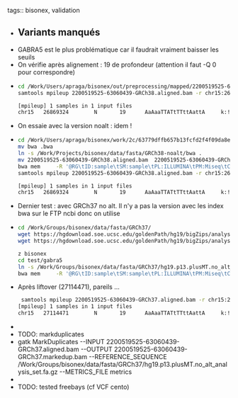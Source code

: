 tags:: bisonex, validation

- ## Variants manqués
- GABRA5 est le plus problématique car il faudrait vraiment baisser les seuils
- On vérifie après alignement : 19 de profondeur (attention il faut -Q 0 pour correspondre)
- ```bash
  cd /Work/Users/apraga/bisonex/out/preprocessing/mapped/2200519525-63060439-GRCh38
  samtools mpileup 2200519525-63060439-GRCh38.aligned.bam -r chr15:26869324-26869324 -Q 0
  
  [mpileup] 1 samples in 1 input files
  chr15   26869324        N       19      AaAaaTTATtTTttAattA     k:!k!!kFk!!kk!k!k!F
  ```
- On essaie avec la version noalt : idem !
- ```bash
  cd /Work/Users/apraga/bisonex/work/2c/63779dffb657b13fcfd2f4f09da8e2
  mv bwa .bwa
  ln -s /Work/Projects/bisonex/data/fasta/GRCh38-noalt/bwa .
  mv 2200519525-63060439-GRCh38.aligned.bam  2200519525-63060439-GRCh38.aligned-grch38.bam
  bwa mem     -R '@RG\tID:sample\tSM:sample\tPL:ILLUMINA\tPM:Miseq\tCN:CHU_Minjoz\tLB:definition_to_add'     -t 24     bwa/GCA_000001405.15_GRCh38_no_alt_analysis_set.fna     63060439_S92_R1_001.fastq.gz 63060439_S92_R2_001.fastq.gz     | samtools sort  --threads 24 -o 2200519525-63060439-GRCh38.aligned.bam -
  samtools mpileup 2200519525-63060439-GRCh38.aligned.bam -r chr15:26869324-26869324 -Q 0
  
  [mpileup] 1 samples in 1 input files
  chr15   26869324        N       19      AaAaaTTATtTTttAattA     k:!k!!kFk!!kk!k!k!F
  ```
- Dernier test : avec GRCh37 no alt. Il n'y a pas la version avec les index bwa sur le FTP ncbi donc on utilise
- ```bash
  cd /Work/Groups/bisonex/data/fasta/GRCh37/
  wget https://hgdownload.soe.ucsc.edu/goldenPath/hg19/bigZips/analysisSet/hg19.p13.plusMT.no_alt_analysis_set.fa.gz_pipelines/GCA_000001405.14_GRCh37.p13_no_alt_analysis_set.fna.g
  wget https://hgdownload.soe.ucsc.edu/goldenPath/hg19/bigZips/analysisSet/hg19.p13.plusMT.no_alt_analysis_set.bwa_index.tar.gz
  
  z bisonex
  cd test/gabra5
  ln -s /Work/Groups/bisonex/data/fasta/GRCh37/hg19.p13.plusMT.no_alt_analysis_set .
  bwa mem     -R '@RG\tID:sample\tSM:sample\tPL:ILLUMINA\tPM:Miseq\tCN:CHU_Minjoz\tLB:definition_to_add'     -t 24     hg19.p13.plusMT.no_alt_analysis_set/hg19.p13.plusMT.no_alt_analysis_set.fa     63060439_S92_R1_001.fastq.gz 63060439_S92_R2_001.fastq.gz     | samtools sort  --threads 24 -o 2200519525-63060439-GRCh37.aligned.bam -
  ```
- Après liftover (27114471), pareils ... 
  ```bash
   samtools mpileup 2200519525-63060439-GRCh37.aligned.bam -r chr15:27114471-27114471 -Q 0
  [mpileup] 1 samples in 1 input files
  chr15   27114471        N       19      AaAaaTTATtTTttAattA     k:!k!!kFk!!kk!k!k!F
  ```
-
- TODO: markduplicates
- gatk MarkDuplicates --INPUT 2200519525-63060439-GRCh37.aligned.bam --OUTPUT 2200519525-63060439-GRCh37.markedup.bam --REFERENCE_SEQUENCE /Work/Groups/bisonex/data/fasta/GRCh37/hg19.p13.plusMT.no_alt_analysis_set.fa.gz  --METRICS_FILE metrics
-
- TODO: tested freebays (cf VCF cento)